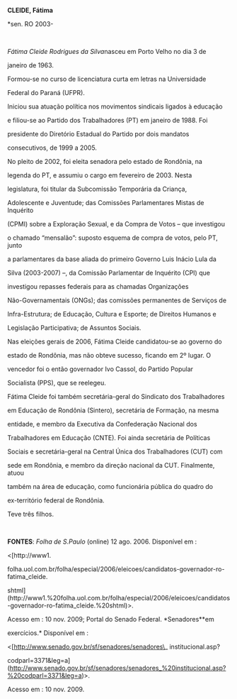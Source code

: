 **CLEIDE, Fátima**



\*sen. RO 2003-



 



*Fátima Cleide Rodrigues da Silva*nasceu em Porto Velho no dia 3 de

janeiro de 1963.



Formou-se no curso de licenciatura curta em letras na Universidade

Federal do Paraná (UFPR).



Iniciou sua atuação política nos movimentos sindicais ligados à educação

e filiou-se ao Partido dos Trabalhadores (PT) em janeiro de 1988. Foi

presidente do Diretório Estadual do Partido por dois mandatos

consecutivos, de 1999 a 2005.



No pleito de 2002, foi eleita senadora pelo estado de Rondônia, na

legenda do PT, e assumiu o cargo em fevereiro de 2003. Nesta

legislatura, foi titular da Subcomissão Temporária da Criança,

Adolescente e Juventude; das Comissões Parlamentares Mistas de Inquérito

(CPMI) sobre a Exploração Sexual, e da Compra de Votos – que investigou

o chamado “mensalão”: suposto esquema de compra de votos, pelo PT, junto

a parlamentares da base aliada do primeiro Governo Luis Inácio Lula da

Silva (2003-2007) –, da Comissão Parlamentar de Inquérito (CPI) que

investigou repasses federais para as chamadas Organizações

Não-Governamentais (ONGs); das comissões permanentes de Serviços de

Infra-Estrutura; de Educação, Cultura e Esporte; de Direitos Humanos e

Legislação Participativa; de Assuntos Sociais.



Nas eleições gerais de 2006, Fátima Cleide candidatou-se ao governo do

estado de Rondônia, mas não obteve sucesso, ficando em 2º lugar. O

vencedor foi o então governador Ivo Cassol, do Partido Popular

Socialista (PPS), que se reelegeu.



Fátima Cleide foi também secretária-geral do Sindicato dos Trabalhadores

em Educação de Rondônia (Sintero), secretária de Formação, na mesma

entidade, e membro da Executiva da Confederação Nacional dos

Trabalhadores em Educação (CNTE). Foi ainda secretária de Políticas

Sociais e secretária-geral na Central Única dos Trabalhadores (CUT) com

sede em Rondônia, e membro da direção nacional da CUT. Finalmente, atuou

também na área de educação, como funcionária pública do quadro do

ex-território federal de Rondônia.



Teve três filhos.



 



**FONTES**: *Folha de S.Paulo* (online) 12 ago. 2006. Disponível em :

\<[http://www1.

folha.uol.com.br/folha/especial/2006/eleicoes/candidatos-governador-ro-fatima\_cleide.

shtml](http://www1.%20folha.uol.com.br/folha/especial/2006/eleicoes/candidatos-governador-ro-fatima_cleide.%20shtml)\>.

Acesso em : 10 nov. 2009; Portal do Senado Federal. *Senadores**em

exercícios.* Disponível em :

\<[http://www.senado.gov.br/sf/senadores/senadores\_ institucional.asp?

codparl=3371&leg=a](http://www.senado.gov.br/sf/senadores/senadores_%20institucional.asp?%20codparl=3371&leg=a)\>.

Acesso em : 10 nov. 2009.



 



 



 

